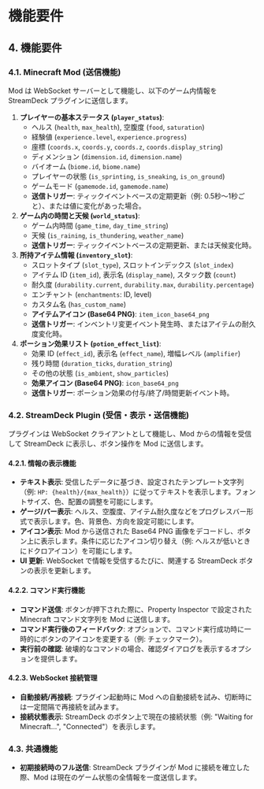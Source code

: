 # 機能要件

## 4. 機能要件

### 4.1. Minecraft Mod (送信機能)

Mod は WebSocket サーバーとして機能し、以下のゲーム内情報を StreamDeck プラグインに送信します。

1.  **プレイヤーの基本ステータス (`player_status`)**:
    *   ヘルス (`health`, `max_health`), 空腹度 (`food`, `saturation`)
    *   経験値 (`experience.level`, `experience.progress`)
    *   座標 (`coords.x`, `coords.y`, `coords.z`, `coords.display_string`)
    *   ディメンション (`dimension.id`, `dimension.name`)
    *   バイオーム (`biome.id`, `biome.name`)
    *   プレイヤーの状態 (`is_sprinting`, `is_sneaking`, `is_on_ground`)
    *   ゲームモード (`gamemode.id`, `gamemode.name`)
    *   **送信トリガー**: ティックイベントベースの定期更新（例: 0.5秒〜1秒ごと）、または値に変化があった場合。
2.  **ゲーム内の時間と天候 (`world_status`)**:
    *   ゲーム内時間 (`game_time`, `day_time_string`)
    *   天候 (`is_raining`, `is_thundering`, `weather_name`)
    *   **送信トリガー**: ティックイベントベースの定期更新、または天候変化時。
3.  **所持アイテム情報 (`inventory_slot`)**:
    *   スロットタイプ (`slot_type`), スロットインデックス (`slot_index`)
    *   アイテム ID (`item_id`), 表示名 (`display_name`), スタック数 (`count`)
    *   耐久度 (`durability.current`, `durability.max`, `durability.percentage`)
    *   エンチャント (`enchantments`: ID, level)
    *   カスタム名 (`has_custom_name`)
    *   **アイテムアイコン (Base64 PNG)**: `item_icon_base64_png`
    *   **送信トリガー**: インベントリ変更イベント発生時、またはアイテムの耐久度変化時。
4.  **ポーション効果リスト (`potion_effect_list`)**:
    *   効果 ID (`effect_id`), 表示名 (`effect_name`), 増幅レベル (`amplifier`)
    *   残り時間 (`duration_ticks`, `duration_string`)
    *   その他の状態 (`is_ambient`, `show_particles`)
    *   **効果アイコン (Base64 PNG)**: `icon_base64_png`
    *   **送信トリガー**: ポーション効果の付与/終了/時間更新イベント時。

### 4.2. StreamDeck Plugin (受信・表示・送信機能)

プラグインは WebSocket クライアントとして機能し、Mod からの情報を受信して StreamDeck に表示し、ボタン操作を Mod に送信します。

#### 4.2.1. 情報の表示機能

*   **テキスト表示**: 受信したデータに基づき、設定されたテンプレート文字列（例: `HP: {health}/{max_health}`）に従ってテキストを表示します。フォントサイズ、色、配置の調整を可能にします。
*   **ゲージ/バー表示**: ヘルス、空腹度、アイテム耐久度などをプログレスバー形式で表示します。色、背景色、方向を設定可能にします。
*   **アイコン表示**: Mod から送信された Base64 PNG 画像をデコードし、ボタン上に表示します。条件に応じたアイコン切り替え（例: ヘルスが低いときにドクロアイコン）を可能にします。
*   **UI 更新**: WebSocket で情報を受信するたびに、関連する StreamDeck ボタンの表示を更新します。

#### 4.2.2. コマンド実行機能

*   **コマンド送信**: ボタンが押下された際に、Property Inspector で設定された Minecraft コマンド文字列を Mod に送信します。
*   **コマンド実行後のフィードバック**: オプションで、コマンド実行成功時に一時的にボタンのアイコンを変更する（例: チェックマーク）。
*   **実行前の確認**: 破壊的なコマンドの場合、確認ダイアログを表示するオプションを提供します。

#### 4.2.3. WebSocket 接続管理

*   **自動接続/再接続**: プラグイン起動時に Mod への自動接続を試み、切断時には一定間隔で再接続を試みます。
*   **接続状態表示**: StreamDeck のボタン上で現在の接続状態（例: "Waiting for Minecraft...", "Connected"）を表示します。

### 4.3. 共通機能

*   **初期接続時のフル送信**: StreamDeck プラグインが Mod に接続を確立した際、Mod は現在のゲーム状態の全情報を一度送信します。
